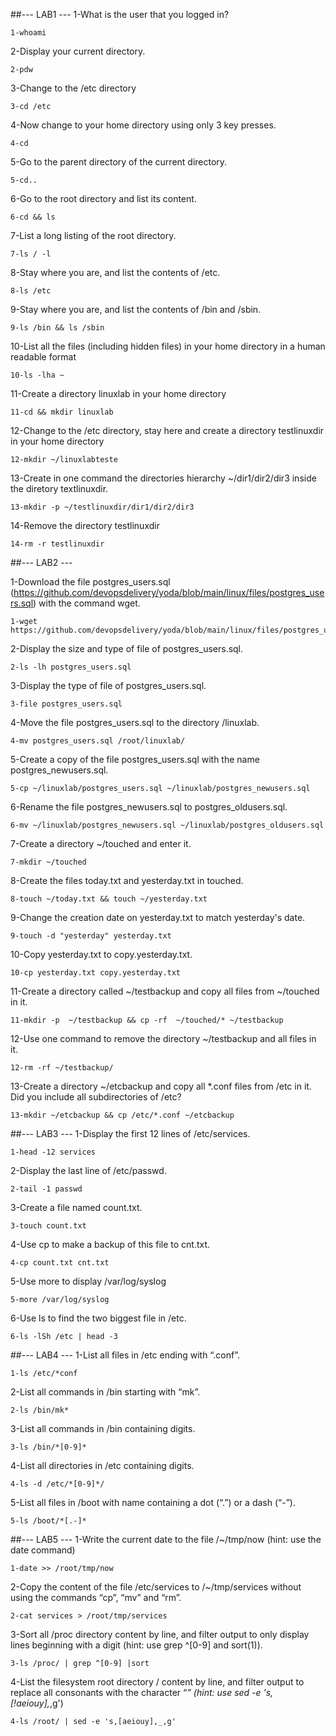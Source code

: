 ##--- LAB1 ---
1-What is the user that you logged in?
```
1-whoami
```
2-Display your current directory.
```
2-pdw
```
3-Change to the /etc directory
```
3-cd /etc
```
4-Now change to your home directory using only 3 key presses.
```
4-cd
```
5-Go to the parent directory of the current directory.
```
5-cd..
```
6-Go to the root directory and list its content.
```
6-cd && ls 
```
7-List a long listing of the root directory.
```
7-ls / -l
```
8-Stay where you are, and list the contents of /etc.
```
8-ls /etc
```
9-Stay where you are, and list the contents of /bin and /sbin.
```
9-ls /bin && ls /sbin
```
10-List all the files (including hidden files) in your home directory in a human readable format
```
10-ls -lha ~
```
11-Create a directory linuxlab in your home directory
```
11-cd && mkdir linuxlab
```
12-Change to the /etc directory, stay here and create a directory testlinuxdir in your home directory
```
12-mkdir ~/linuxlabteste
```
13-Create in one command the directories hierarchy ~/dir1/dir2/dir3 inside the diretory textlinuxdir.
```
13-mkdir -p ~/testlinuxdir/dir1/dir2/dir3
```
14-Remove the directory testlinuxdir
```
14-rm -r testlinuxdir
```



##--- LAB2 ---

1-Download the file postgres_users.sql (https://github.com/devopsdelivery/yoda/blob/main/linux/files/postgres_users.sql) with the command wget.
```
1-wget https://github.com/devopsdelivery/yoda/blob/main/linux/files/postgres_users.sql
```
2-Display the size and type of file of postgres_users.sql.
```
2-ls -lh postgres_users.sql
```
3-Display the type of file of postgres_users.sql.
```
3-file postgres_users.sql
```
4-Move the file postgres_users.sql to the directory /linuxlab.
```
4-mv postgres_users.sql /root/linuxlab/
```
5-Create a copy of the file postgres_users.sql with the name postgres_newusers.sql.
```
5-cp ~/linuxlab/postgres_users.sql ~/linuxlab/postgres_newusers.sql 
```
6-Rename the file postgres_newusers.sql to postgres_oldusers.sql.
```
6-mv ~/linuxlab/postgres_newusers.sql ~/linuxlab/postgres_oldusers.sql
```
7-Create a directory ~/touched and enter it.
```
7-mkdir ~/touched
```
8-Create the files today.txt and yesterday.txt in touched.
```
8-touch ~/today.txt && touch ~/yesterday.txt
```
9-Change the creation date on yesterday.txt to match yesterday's date.
```
9-touch -d "yesterday" yesterday.txt
```
10-Copy yesterday.txt to copy.yesterday.txt.
```
10-cp yesterday.txt copy.yesterday.txt 
```
11-Create a directory called ~/testbackup and copy all files from ~/touched in it.
```
11-mkdir -p  ~/testbackup && cp -rf  ~/touched/* ~/testbackup
```
12-Use one command to remove the directory ~/testbackup and all files in it.
```
12-rm -rf ~/testbackup/
```
13-Create a directory ~/etcbackup and copy all *.conf files from /etc in it. Did you include all subdirectories of /etc?
```
13-mkdir ~/etcbackup && cp /etc/*.conf ~/etcbackup
```


##--- LAB3 ---
1-Display the first 12 lines of /etc/services.
```
1-head -12 services
```
2-Display the last line of /etc/passwd.
```
2-tail -1 passwd
```
3-Create a file named count.txt.
```
3-touch count.txt
```
4-Use cp to make a backup of this file to cnt.txt.
```
4-cp count.txt cnt.txt
```
5-Use more to display /var/log/syslog
```
5-more /var/log/syslog
```
6-Use ls to find the two biggest file in /etc.
```
6-ls -lSh /etc | head -3
```



##--- LAB4 ---
1-List all files in /etc ending with “.conf”.
```
1-ls /etc/*conf
```
2-List all commands in /bin starting with “mk”.
```
2-ls /bin/mk*
```
3-List all commands in /bin containing digits.
```
3-ls /bin/*[0-9]*
```
4-List all directories in /etc containing digits.
```
4-ls -d /etc/*[0-9]*/
```
5-List all files in /boot with name containing a dot (“.”) or a dash (“-”).
```
5-ls /boot/*[.-]*
```

##--- LAB5 ---
1-Write the current date to the file /~/tmp/now (hint: use the date command)
```
1-date >> /root/tmp/now
```
2-Copy the content of the file /etc/services to /~/tmp/services without using the commands “cp”, “mv” and “rm”.
```
2-cat services > /root/tmp/services
```
3-Sort all /proc directory content by line, and filter output to only display lines beginning with a digit (hint: use grep ^[0-9] and sort(1)).
```
3-ls /proc/ | grep ^[0-9] |sort
```
4-List the filesystem root directory / content by line, and filter output to replace all consonants with the character “_” (hint: use sed -e 's,[!aeiouy],_,g')
```
4-ls /root/ | sed -e 's,[aeiouy],_,g'
```
